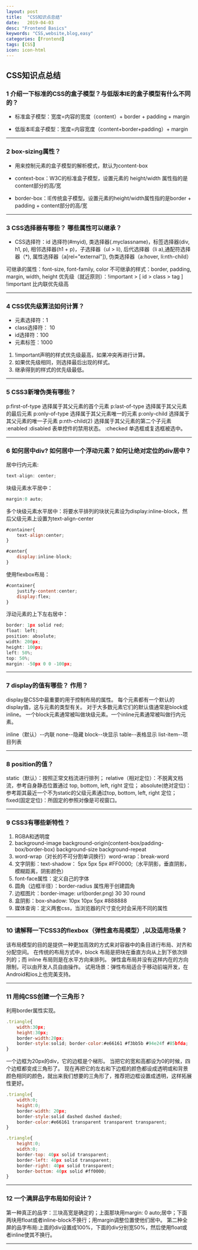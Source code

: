 ```yaml
---
layout: post
title:  "CSS知识点总结"
date:   2019-04-03
desc: "Frontend Basics"
keywords: "CSS,website,blog,easy"
categories: [Frontend]
tags: [CSS]
icon: icon-html
---
```

## CSS知识点总结

### 1 介绍一下标准的CSS的盒子模型？与低版本IE的盒子模型有什么不同的？

* 标准盒子模型：宽度=内容的宽度（content）+ border + padding + margin

* 低版本IE盒子模型：宽度=内容宽度（content+border+padding）+ margin

***

### 2 box-sizing属性？

* 用来控制元素的盒子模型的解析模式，默认为content-box

* context-box：W3C的标准盒子模型，设置元素的 height/width 属性指的是content部分的高/宽

* border-box：IE传统盒子模型。设置元素的height/width属性指的是border + padding + content部分的高/宽

***

### 3 CSS选择器有哪些？ 哪些属性可以继承？

* CSS选择符：id 选择符(#myid), 类选择器(.myclassname)，标签选择器(div, h1, p), 相邻选择器(h1 + p)，子选择器（ul > li), 后代选择器（li a),通配符选择器（*), 属性选择器（a[rel="external"]), 伪类选择器（a:hover, li:nth-child）

可继承的属性：font-size, font-family, color
不可继承的样式：border, padding, margin, width, height
优先级（就近原则）：!important > [ id > class > tag ]
!important 比内联优先级高

***

### 4 CSS优先级算法如何计算？

* 元素选择符：1
* class选择符： 10
* id选择符：100
* 元素标签：1000

1. !important声明的样式优先级最高，如果冲突再进行计算。
2. 如果优先级相同，则选择最后出现的样式。
3. 继承得到的样式的优先级最低。

***

### 5 CSS3新增伪类有哪些？

p:first-of-type 选择属于其父元素的首个元素
p:last-of-type 选择属于其父元素的最后元素
p:only-of-type 选择属于其父元素唯一的元素
p:only-child 选择属于其父元素的唯一子元素
p:nth-child(2) 选择属于其父元素的第二个子元素
:enabled :disabled 表单控件的禁用状态。
:checked 单选框或复选框被选中。

***

### 6 如何居中div? 如何居中一个浮动元素？如何让绝对定位的div居中？

居中行内元素:

```js
text-align: center;
```

块级元素水平居中：

```js
margin:0 auto;
```

多个块级元素水平居中：将要水平排列的块状元素设为display:inline-block，然后父级元素上设置为text-align-center

```js
#container{
    text-align:center;
}

#center{
    display:inline-block;
}
```

使用flexbox布局：

```js
#container{
    justify-content:center;
    display:flex;
}

```

浮动元素的上下左右居中：

```js
border: 1px solid red;
float: left;
position: absolute;
width: 200px;
height: 100px;
left: 50%;
top: 50%;
margin: -50px 0 0 -100px;
```

***

### 7 display的值有哪些？ 作用？

display是CSS中最重要的用于控制布局的属性。
每个元素都有一个默认的 display值，这与元素的类型有关。
对于大多数元素它们的默认值通常是block或inline。
一个block元素通常被叫做块级元素。一个inline元素通常被叫做行内元素。

inline（默认）--内联
none--隐藏
block--块显示
table--表格显示
list-item--项目列表

***

### 8 position的值？

static（默认）：按照正常文档流进行排列；
relative（相对定位）：不脱离文档流，参考自身静态位置通过 top, bottom, left, right 定位；
absolute(绝对定位)：参考距其最近一个不为static的父级元素通过top, bottom, left, right 定位；
fixed(固定定位)：所固定的参照对像是可视窗口。

***

### 9 CSS3有哪些新特性？

1. RGBA和透明度
2. background-image background-origin(content-box/padding-box/border-box) background-size background-repeat
3. word-wrap（对长的不可分割单词换行）word-wrap：break-word
4. 文字阴影：text-shadow： 5px 5px 5px #FF0000;（水平阴影，垂直阴影，模糊距离，阴影颜色）
5. font-face属性：定义自己的字体
6. 圆角（边框半径）：border-radius 属性用于创建圆角
7. 边框图片：border-image: url(border.png) 30 30 round
8. 盒阴影：box-shadow: 10px 10px 5px #888888
9. 媒体查询：定义两套css，当浏览器的尺寸变化时会采用不同的属性

***

### 10 请解释一下CSS3的flexbox（弹性盒布局模型）,以及适用场景？

该布局模型的目的是提供一种更加高效的方式来对容器中的条目进行布局、对齐和分配空间。
在传统的布局方式中，block 布局是把块在垂直方向从上到下依次排列的；而 inline 布局则是在水平方向来排列。
弹性盒布局并没有这样内在的方向限制，可以由开发人员自由操作。
试用场景：弹性布局适合于移动前端开发，在Android和ios上也完美支持。

***

### 11 用纯CSS创建一个三角形？

利用border属性实现。

```js
.triangle{ 
    width:30px; 
    height:30px; 
    border-width:20px; 
    border-style:solid; border-color:#e66161 #f3bb5b #94e24f #85bfda;
}
```

一个边框为20px的div，它的边框是个梯形。
当把它的宽和高都设为0的时候，四个边框都变成三角形了。
现在再把它的左右和下边框的颜色都设成透明或和背景颜色相同的颜色，就出来我们想要的三角形了，推荐把边框设置成透明，这样拓展性更好。

```js
.triangle{
    width:0;
    height:0;
    border-width: 20px;
    border-style:solid dashed dashed dashed;
    border-color:#e66161 transparent transparent transparent;
}
```

```js
.triangle{
    height:0;
    width:0;
    border-top: 40px solid transparent;
    border-left: 40px solid transparent;
    border-right: 40px solid transparent;
    border-bottom: 40px solid #ff0000;
}
```

***

### 12 一个满屏品字布局如何设计？

第一种真正的品字：三块高宽是确定的；上面那块用margin: 0 auto;居中；下面两块用float或者inline-block不换行；用margin调整位置使他们居中。
第二种全屏的品字布局:上面的div设置成100%，下面的div分别宽50%，然后使用float或者inline使其不换行。

***
